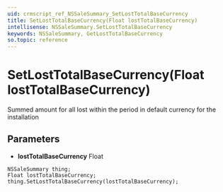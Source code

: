 ```yaml
---
uid: crmscript_ref_NSSaleSummary_SetLostTotalBaseCurrency
title: SetLostTotalBaseCurrency(Float lostTotalBaseCurrency)
intellisense: NSSaleSummary.SetLostTotalBaseCurrency
keywords: NSSaleSummary, GetLostTotalBaseCurrency
so.topic: reference
---
```


# SetLostTotalBaseCurrency(Float lostTotalBaseCurrency)

Summed amount for all lost within the period in default currency for the installation

## Parameters

* **lostTotalBaseCurrency** Float

```crmscript
NSSaleSummary thing;
Float lostTotalBaseCurrency;
thing.SetLostTotalBaseCurrency(lostTotalBaseCurrency);
```

